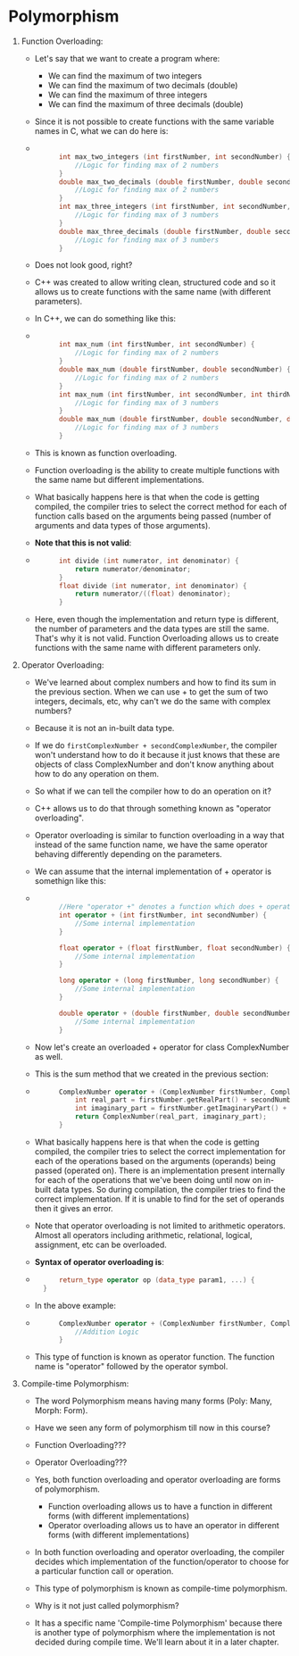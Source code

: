 # Polymorphism

1. Function Overloading:

    - Let's say that we want to create a program where:

        - We can find the maximum of two integers
        - We can find the maximum of two decimals (double)
        - We can find the maximum of three integers
        - We can find the maximum of three decimals (double)

    - Since it is not possible to create functions with the same variable names in C, what we can do here is:

    - ```c++

            int max_two_integers (int firstNumber, int secondNumber) {
                //Logic for finding max of 2 numbers
            }
            double max_two_decimals (double firstNumber, double secondNumber) {
                //Logic for finding max of 2 numbers
            }
            int max_three_integers (int firstNumber, int secondNumber, int thirdNumber) {
                //Logic for finding max of 3 numbers
            }
            double max_three_decimals (double firstNumber, double secondNumber, double thirdNumber) {
                //Logic for finding max of 3 numbers
            }
      ```
    
    - Does not look good, right?

    - C++ was created to allow writing clean, structured code and so it allows us to create functions with the same name (with different parameters).

    - In C++, we can do something like this:

    - ```c++

            int max_num (int firstNumber, int secondNumber) {
                //Logic for finding max of 2 numbers
            }
            double max_num (double firstNumber, double secondNumber) {
                //Logic for finding max of 2 numbers
            }
            int max_num (int firstNumber, int secondNumber, int thirdNumber) {
                //Logic for finding max of 3 numbers
            }
            double max_num (double firstNumber, double secondNumber, double thirdNumber) {
                //Logic for finding max of 3 numbers
            }
      ```
    
    - This is known as function overloading.

    - Function overloading is the ability to create multiple functions with the same name but different implementations.

    - What basically happens here is that when the code is getting compiled, the compiler tries to select the correct method for each of function calls based on the arguments being passed (number of arguments and data types of those arguments).

    - **Note that this is not valid**:

    - ```c++ 
            int divide (int numerator, int denominator) {
                return numerator/denominator;
            }
            float divide (int numerator, int denominator) {
                return numerator/((float) denominator);
            }
      ```

    - Here, even though the implementation and return type is different, the number of parameters and the data types are still the same. That's why it is not valid. Function Overloading allows us to create functions with the same name with different parameters only.

2. Operator Overloading:

    - We've learned about complex numbers and how to find its sum in the previous section. When we can use + to get the sum of two integers, decimals, etc, why can't we do the same with complex numbers?

    - Because it is not an in-built data type.

    - If we do ```firstComplexNumber + secondComplexNumber```, the compiler won't understand how to do it because it just knows that these are objects of class ComplexNumber and don't know anything about how to do any operation on them.

    - So what if we can tell the compiler how to do an operation on it?

    - C++ allows us to do that through something known as "operator overloading".

    - Operator overloading is similar to function overloading in a way that instead of the same function name, we have the same operator behaving differently depending on the parameters.

    - We can assume that the internal implementation of + operator is somethign like this:

    - ```c++

            //Here "operator +" denotes a function which does + operation on the parameters
            int operator + (int firstNumber, int secondNumber) {
                //Some internal implementation
            }

            float operator + (float firstNumber, float secondNumber) {
                //Some internal implementation
            }

            long operator + (long firstNumber, long secondNumber) {
                //Some internal implementation
            }

            double operator + (double firstNumber, double secondNumber) {
                //Some internal implementation
            }
      ```
    
    - Now let's create an overloaded + operator for class ComplexNumber as well.

    - This is the sum method that we created in the previous section:

    - ```c++
            ComplexNumber operator + (ComplexNumber firstNumber, ComplexNumber secondNumber) {
                int real_part = firstNumber.getRealPart() + secondNumber.getRealPart();
                int imaginary_part = firstNumber.getImaginaryPart() + secondNumber.getImaginaryPart();
                return ComplexNumber(real_part, imaginary_part);
            }
      ```
    
    - What basically happens here is that when the code is getting compiled, the compiler tries to select the correct implementation for each of the operations based on the arguments (operands) being passed (operated on). There is an implementation present internally for each of the operations that we've been doing until now on in-built data types. So during compilation, the compiler tries to find the correct implementation. If it is unable to find for the set of operands then it gives an error.

    - Note that operator overloading is not limited to arithmetic operators. Almost all operators including arithmetic, relational, logical, assignment, etc can be overloaded.

    - **Syntax of operator overloading is**:

    - ```c++
            return_type operator op (data_type param1, ...) {
        }
      ```

    - In the above example:

    - ```c++ 
            ComplexNumber operator + (ComplexNumber firstNumber, ComplexNumber secondNumber) {
                //Addition Logic
            }
      ```

    - This type of function is known as operator function. The function name is "operator" followed by the operator symbol.

3. Compile-time Polymorphism:

    - The word Polymorphism means having many forms (Poly: Many, Morph: Form).

    - Have we seen any form of polymorphism till now in this course?

    - Function Overloading???

    - Operator Overloading???

    - Yes, both function overloading and operator overloading are forms of polymorphism.

        - Function overloading allows us to have a function in different forms (with different implementations)
        - Operator overloading allows us to have an operator in different forms (with different implementations)

    - In both function overloading and operator overloading, the compiler decides which implementation of the function/operator to choose for a particular function call or operation.

    - This type of polymorphism is known as compile-time polymorphism.

    - Why is it not just called polymorphism?

    - It has a specific name 'Compile-time Polymorphism' because there is another type of polymorphism where the implementation is not decided during compile time. We'll learn about it in a later chapter.